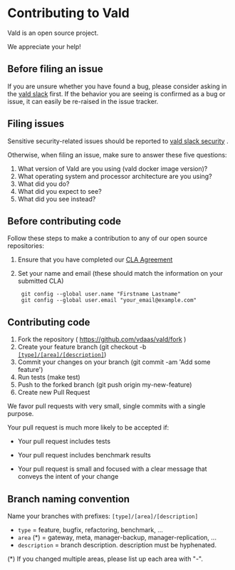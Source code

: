 # Contributing to Vald

Vald is an open source project.

We appreciate your help!

## Before filing an issue

If you are unsure whether you have found a bug, please consider asking in the [vald slack](https://vald-community.slack.com/messages/CN1RDC8NB) first. If
the behavior you are seeing is confirmed as a bug or issue, it can easily be re-raised in the issue tracker.

## Filing issues

Sensitive security-related issues should be reported to [vald slack security](https://vald-community.slack.com/messages/CN1RDC8NB) .

Otherwise, when filing an issue, make sure to answer these five questions:

1. What version of Vald are you using (vald docker image version)?
2. What operating system and processor architecture are you using?
3. What did you do?
4. What did you expect to see?
5. What did you see instead?

## Before contributing code

Follow these steps to make a contribution to any of our open source repositories:

1. Ensure that you have completed our [CLA Agreement](https://cla-assistant.io/vdaas/vald)
2. Set your name and email (these should match the information on your submitted CLA)

        git config --global user.name "Firstname Lastname"
        git config --global user.email "your_email@example.com"


## Contributing code

1. Fork the repository ( https://github.com/vdaas/vald/fork )
2. Create your feature branch (git checkout -b [`[type]/[area]/[description]`](#Branch-naming-convention))
3. Commit your changes on your branch (git commit -am 'Add some feature')
4. Run tests (make test)
5. Push to the forked branch (git push origin my-new-feature)
6. Create new Pull Request


We favor pull requests with very small, single commits with a single purpose.

Your pull request is much more likely to be accepted if:

* Your pull request includes tests

* Your pull request includes benchmark results

* Your pull request is small and focused with a clear message that conveys the intent of your change


## Branch naming convention

Name your branches with prefixes: `[type]/[area]/[description]`

* `type` = feature, bugfix, refactoring, benchmark, ...
* `area` (*) = gateway, meta, manager-backup, manager-replication, ...
* `description` = branch description. description must be hyphenated.

(*) If you changed multiple areas, please list up each area with "-".

